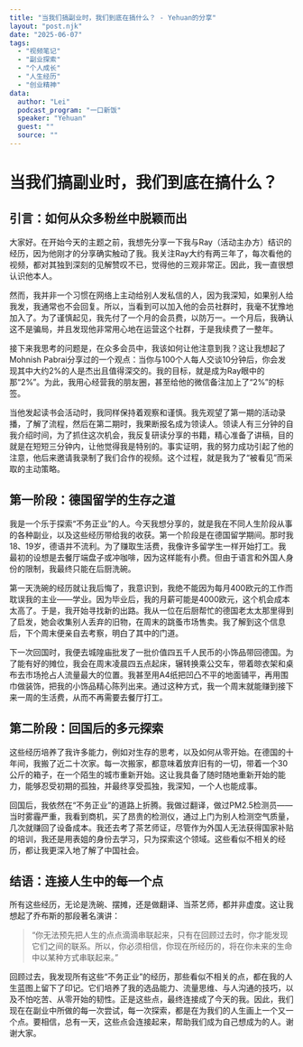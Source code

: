 ```yaml
---
title: "当我们搞副业时，我们到底在搞什么？ - Yehuan的分享"
layout: "post.njk"  
date: "2025-06-07"
tags:
  - "视频笔记"
  - "副业探索"
  - "个人成长"
  - "人生经历"
  - "创业精神"
data:
  author: "Lei"
  podcast_program: "一口新饭"
  speaker: "Yehuan"
  guest: "" 
  source: ""
---
```


# 当我们搞副业时，我们到底在搞什么？


## 引言：如何从众多粉丝中脱颖而出

大家好。在开始今天的主题之前，我想先分享一下我与Ray（活动主办方）结识的经历，因为他刚才的分享确实触动了我。我关注Ray大约有两三年了，每次看他的视频，都对其独到深刻的见解赞叹不已，觉得他的三观非常正。因此，我一直很想认识他本人。

然而，我并非一个习惯在网络上主动给别人发私信的人，因为我深知，如果别人给我发，我通常也不会回复。所以，当看到可以加入他的会员社群时，我毫不犹豫地加入了。为了谨慎起见，我先付了一个月的会员费，以防万一。一个月后，我确认这不是骗局，并且发现他非常用心地在运营这个社群，于是我续费了一整年。

接下来我思考的问题是，在众多会员中，我该如何让他注意到我？这让我想起了Mohnish
Pabrai分享过的一个观点：当你与100个人每人交谈10分钟后，你会发现其中大约2%的人是杰出且值得深交的。我的目标，就是成为Ray眼中的那“2%”。为此，我用心经营我的朋友圈，甚至给他的微信备注加上了“2%”的标签。

当他发起读书会活动时，我同样保持着观察和谨慎。我先观望了第一期的活动录播，了解了流程，然后在第二期时，我果断报名成为领读人。领读人有三分钟的自我介绍时间，为了抓住这次机会，我反复研读分享的书籍，精心准备了讲稿，目的就是在短短三分钟内，让他觉得我是特别的。事实证明，我的努力成功引起了他的注意，他后来邀请我录制了我们合作的视频。这个过程，就是我为了“被看见”而采取的主动策略。

## 第一阶段：德国留学的生存之道

我是一个乐于探索“不务正业”的人。今天我想分享的，就是我在不同人生阶段从事的各种副业，以及这些经历带给我的收获。第一个阶段是在德国留学期间。那时我18、19岁，德语并不流利。为了赚取生活费，我像许多留学生一样开始打工。我最初的设想是去餐厅端盘子或冲咖啡，因为这样能有小费。但由于语言和外国人身份的限制，我最终只能在后厨洗碗。

第一天洗碗的经历就让我后悔了，我意识到，我绝不能因为每月400欧元的工作而耽误我的主业——学业。因为毕业后，我的月薪可能是4000欧元，这个机会成本太高了。于是，我开始寻找新的出路。我从一位在后厨帮忙的德国老太太那里得到了启发，她会收集别人丢弃的旧物，在周末的跳蚤市场售卖。我了解到这个信息后，下个周末便亲自去考察，明白了其中的门道。

下一次回国时，我便去城隍庙批发了一批价值四五千人民币的小饰品带回德国。为了能有好的摊位，我会在周末凌晨四五点起床，辗转换乘公交车，带着晾衣架和桌布去市场抢占人流量最大的位置。我甚至用A4纸把凹凸不平的地面铺平，再用围巾做装饰，把我的小饰品精心陈列出来。通过这种方式，我一个周末就能赚到接下来一周的生活费，从而不再需要去餐厅打工。

## 第二阶段：回国后的多元探索

这些经历培养了我许多能力，例如对生存的思考，以及如何从零开始。在德国的十年间，我搬了近二十次家。每一次搬家，都意味着放弃旧有的一切，带着一个30公斤的箱子，在一个陌生的城市重新开始。这让我具备了随时随地重新开始的能力，能够忍受初期的孤独，并最终享受孤独，我深知，一个人也能成事。

回国后，我依然在“不务正业”的道路上折腾。我做过翻译，做过PM2.5检测员——当时雾霾严重，我看到商机，买了昂贵的检测仪，通过上门为别人检测空气质量，几次就赚回了设备成本。我还去考了茶艺师证，尽管作为外国人无法获得国家补贴的培训，我还是用表姐的身份去学习，只为探索这个领域。这些看似不相关的经历，都让我更深入地了解了中国社会。

## 结语：连接人生中的每一个点

所有这些经历，无论是洗碗、摆摊，还是做翻译、当茶艺师，都并非虚度。这让我想起了乔布斯的那段著名演讲：

> “你无法预先把人生的点点滴滴串联起来，只有在回顾过去时，你才能发现它们之间的联系。所以，你必须相信，你现在所经历的，将在你未来的生命中以某种方式串联起来。”

回顾过去，我发现所有这些“不务正业”的经历，那些看似不相关的点，都在我的人生蓝图上留下了印记。它们培养了我的选品能力、流量思维、与人沟通的技巧，以及不怕吃苦、从零开始的韧性。正是这些点，最终连接成了今天的我。因此，我们现在在副业中所做的每一次尝试，每一次探索，都是在为我们的人生画上一个又一个点。要相信，总有一天，这些点会连接起来，帮助我们成为自己想成为的人。谢谢大家。
